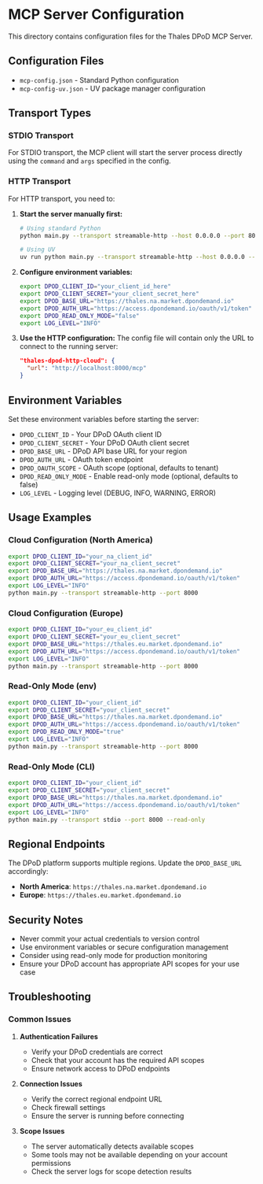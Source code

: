 # MCP Server Configuration

This directory contains configuration files for the Thales DPoD MCP Server.

## Configuration Files

- `mcp-config.json` - Standard Python configuration
- `mcp-config-uv.json` - UV package manager configuration

## Transport Types

### STDIO Transport
For STDIO transport, the MCP client will start the server process directly using the `command` and `args` specified in the config.

### HTTP Transport
For HTTP transport, you need to:

1. **Start the server manually first:**
   ```bash
   # Using standard Python
   python main.py --transport streamable-http --host 0.0.0.0 --port 8000
   
   # Using UV
   uv run python main.py --transport streamable-http --host 0.0.0.0 --port 8000
   ```

2. **Configure environment variables:**
   ```bash
   export DPOD_CLIENT_ID="your_client_id_here"
   export DPOD_CLIENT_SECRET="your_client_secret_here"
   export DPOD_BASE_URL="https://thales.na.market.dpondemand.io"
   export DPOD_AUTH_URL="https://access.dpondemand.io/oauth/v1/token"
   export DPOD_READ_ONLY_MODE="false"
   export LOG_LEVEL="INFO"
   ```

3. **Use the HTTP configuration:**
   The config file will contain only the URL to connect to the running server:
   ```json
   "thales-dpod-http-cloud": {
     "url": "http://localhost:8000/mcp"
   }
   ```

## Environment Variables

Set these environment variables before starting the server:

- `DPOD_CLIENT_ID` - Your DPoD OAuth client ID
- `DPOD_CLIENT_SECRET` - Your DPoD OAuth client secret
- `DPOD_BASE_URL` - DPoD API base URL for your region
- `DPOD_AUTH_URL` - OAuth token endpoint
- `DPOD_OAUTH_SCOPE` - OAuth scope (optional, defaults to tenant)
- `DPOD_READ_ONLY_MODE` - Enable read-only mode (optional, defaults to false)
- `LOG_LEVEL` - Logging level (DEBUG, INFO, WARNING, ERROR)

## Usage Examples

### Cloud Configuration (North America)
```bash
export DPOD_CLIENT_ID="your_na_client_id"
export DPOD_CLIENT_SECRET="your_na_client_secret"
export DPOD_BASE_URL="https://thales.na.market.dpondemand.io"
export DPOD_AUTH_URL="https://access.dpondemand.io/oauth/v1/token"
export LOG_LEVEL="INFO"
python main.py --transport streamable-http --port 8000
```

### Cloud Configuration (Europe)
```bash
export DPOD_CLIENT_ID="your_eu_client_id"
export DPOD_CLIENT_SECRET="your_eu_client_secret"
export DPOD_BASE_URL="https://thales.eu.market.dpondemand.io"
export DPOD_AUTH_URL="https://access.dpondemand.io/oauth/v1/token"
export LOG_LEVEL="INFO"
python main.py --transport streamable-http --port 8000
```

### Read-Only Mode (env)
```bash
export DPOD_CLIENT_ID="your_client_id"
export DPOD_CLIENT_SECRET="your_client_secret"
export DPOD_BASE_URL="https://thales.na.market.dpondemand.io"
export DPOD_AUTH_URL="https://access.dpondemand.io/oauth/v1/token"
export DPOD_READ_ONLY_MODE="true"
export LOG_LEVEL="INFO"
python main.py --transport streamable-http --port 8000
```

### Read-Only Mode (CLI)
```bash
export DPOD_CLIENT_ID="your_client_id"
export DPOD_CLIENT_SECRET="your_client_secret"
export DPOD_BASE_URL="https://thales.na.market.dpondemand.io"
export DPOD_AUTH_URL="https://access.dpondemand.io/oauth/v1/token"
export LOG_LEVEL="INFO"
python main.py --transport stdio --port 8000 --read-only
```

## Regional Endpoints

The DPoD platform supports multiple regions. Update the `DPOD_BASE_URL` accordingly:

- **North America**: `https://thales.na.market.dpondemand.io`
- **Europe**: `https://thales.eu.market.dpondemand.io`

## Security Notes

- Never commit your actual credentials to version control
- Use environment variables or secure configuration management
- Consider using read-only mode for production monitoring
- Ensure your DPoD account has appropriate API scopes for your use case

## Troubleshooting

### Common Issues

1. **Authentication Failures**
   - Verify your DPoD credentials are correct
   - Check that your account has the required API scopes
   - Ensure network access to DPoD endpoints

2. **Connection Issues**
   - Verify the correct regional endpoint URL
   - Check firewall settings
   - Ensure the server is running before connecting

3. **Scope Issues**
   - The server automatically detects available scopes
   - Some tools may not be available depending on your account permissions
   - Check the server logs for scope detection results